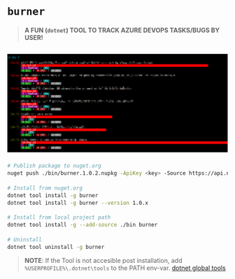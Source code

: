 ﻿# `burner`
> **A FUN (`dotnet`) TOOL TO TRACK AZURE DEVOPS TASKS/BUGS BY USER!**

![Snapshot](Snapshot.png)
---
```bash
# Publish package to nuget.org
nuget push ./bin/burner.1.0.2.nupkg -ApiKey <key> -Source https://api.nuget.org/v3/index.json

# Install from nuget.org
dotnet tool install -g burner
dotnet tool install -g burner --version 1.0.x

# Install from local project path
dotnet tool install -g --add-source ./bin burner

# Uninstall
dotnet tool uninstall -g burner
```
> **NOTE**: If the Tool is not accesible post installation, add `%USERPROFILE%\.dotnet\tools` to the PATH env-var.
> [dotnet global tools](https://docs.microsoft.com/en-us/dotnet/core/tools/global-tools)
